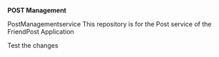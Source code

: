 **POST Management**

PostManagementservice
This repository is for the Post service of the FriendPost Application

Test the changes
